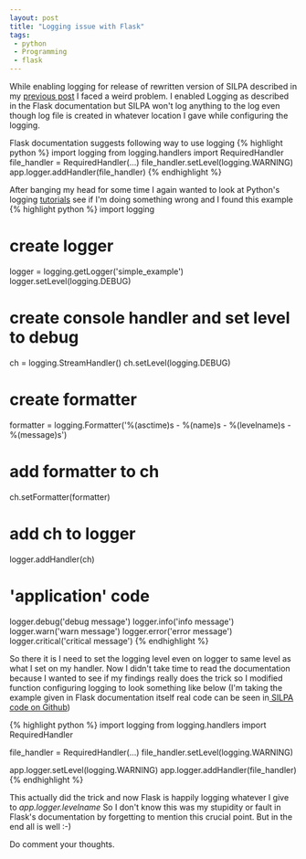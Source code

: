 ```yaml
---
layout: post
title: "Logging issue with Flask"
tags:
 - python
 - Programming
 - flask
---
```


While enabling logging for release of rewritten version of SILPA described in my 
[previous post](http://copyninja.info/2012/08/rewriting_silpa_with_flask_microframework.html)
I faced a weird problem. I enabled Logging as described in the Flask documentation but SILPA
won't log anything to the log even though log file is created in whatever location I gave while
configuring the logging. 

Flask documentation suggests following way to use logging 
{% highlight python %}
import logging
from logging.handlers import RequiredHandler
file_handler = RequiredHandler(...)
file_handler.setLevel(logging.WARNING)
app.logger.addHandler(file_handler)
{% endhighlight %}

After banging my head for some time  I again wanted to look at Python's logging [tutorials](http://docs.python.org/howto/logging.html#logging-advanced-tutorial)
see if I'm doing something wrong and I found this example
{% highlight python %}
import logging

# create logger
logger = logging.getLogger('simple_example')
logger.setLevel(logging.DEBUG)

# create console handler and set level to debug
ch = logging.StreamHandler()
ch.setLevel(logging.DEBUG)

# create formatter
formatter = logging.Formatter('%(asctime)s - %(name)s - %(levelname)s - %(message)s')

# add formatter to ch
ch.setFormatter(formatter)

# add ch to logger
logger.addHandler(ch)

# 'application' code
logger.debug('debug message')
logger.info('info message')
logger.warn('warn message')
logger.error('error message')
logger.critical('critical message')
{% endhighlight %}

So there it is I need to set the logging level even on logger to same level as what I set on my handler.
Now I didn't take time to read the documentation because I wanted to see if my findings really does the
trick so I modified function configuring logging to look something like below (I'm taking the example given
in Flask documentation itself real code can be seen in[ SILPA code on Github](https://github.com/copyninja/Silpa-Flask))

{% highlight python %}
import logging
from logging.handlers import RequiredHandler

file_handler = RequiredHandler(...)
file_handler.setLevel(logging.WARNING)

app.logger.setLevel(logging.WARNING)
app.logger.addHandler(file_handler)
{% endhighlight %}

This actually did the trick and now Flask is happily logging whatever I give to *app.logger.levelname* So I
don't know this was my stupidity or fault in Flask's documentation by forgetting to mention this crucial point.
But in the end all is well :-)

Do comment your thoughts.
